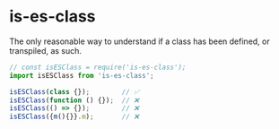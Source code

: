 # is-es-class

The only reasonable way to understand if a class has been defined, or transpiled, as such.

```js
// const isESClass = require('is-es-class');
import isESClass from 'is-es-class';

isESClass(class {});        // ✅
isESClass(function () {});  // ❌
isESClass(() => {});        // ❌
isESClass({m(){}}.m);       // ❌
```
